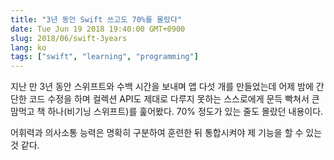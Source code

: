 ```yaml
---
title: "3년 동안 Swift 쓰고도 70%를 몰랐다"
date: Tue Jun 19 2018 19:40:00 GMT+0900
slug: 2018/06/swift-3years
lang: ko
tags: ["swift", "learning", "programming"]
---
```


지난 만 3년 동안 스위프트와 수백 시간을 보내며 앱 다섯 개를 만들었는데 어제 밤에 간단한 코드 수정을 하며 컬렉션 API도 제대로 다루지 못하는 스스로에게 문득 빡쳐서 큰맘먹고 책 하나(비기닝 스위프트)를 훑어봤다. 70% 정도가 있는 줄도 몰랐던 내용이다.

어휘력과 의사소통 능력은 명확히 구분하여 훈련한 뒤 통합시켜야 제 기능을 할 수 있는 것 같다.
